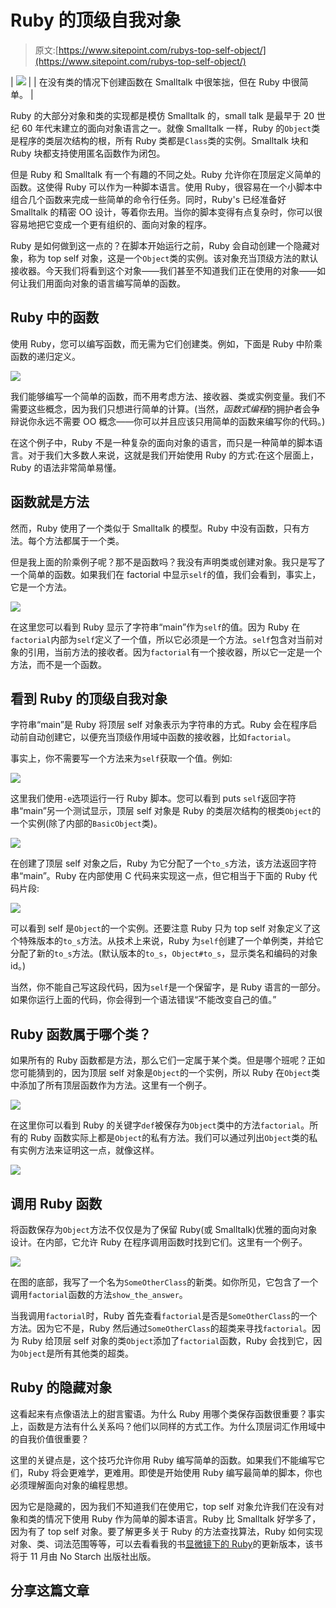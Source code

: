 # Ruby 的顶级自我对象

> 原文:[https://www.sitepoint.com/rubys-top-self-object/](https://www.sitepoint.com/rubys-top-self-object/)

| ![](../Images/dc37880b5ac626a2dd840305ec945645.png) |
| 在没有类的情况下创建函数在 Smalltalk 中很笨拙，但在 Ruby 中很简单。 |

Ruby 的大部分对象和类的实现都是模仿 Smalltalk 的，small talk 是最早于 20 世纪 60 年代末建立的面向对象语言之一。就像 Smalltalk 一样，Ruby 的`Object`类是程序的类层次结构的根，所有 Ruby 类都是`Class`类的实例。Smalltalk 块和 Ruby 块都支持使用匿名函数作为闭包。

但是 Ruby 和 Smalltalk 有一个有趣的不同之处。Ruby 允许你在顶层定义简单的函数。这使得 Ruby 可以作为一种脚本语言。使用 Ruby，很容易在一个小脚本中组合几个函数来完成一些简单的命令行任务。同时，Ruby's 已经准备好 Smalltalk 的精密 OO 设计，等着你去用。当你的脚本变得有点复杂时，你可以很容易地把它变成一个更有组织的、面向对象的程序。

Ruby 是如何做到这一点的？在脚本开始运行之前，Ruby 会自动创建一个隐藏对象，称为 top self 对象，这是一个`Object`类的实例。该对象充当顶级方法的默认接收器。今天我们将看到这个对象——我们甚至不知道我们正在使用的对象——如何让我们用面向对象的语言编写简单的函数。

## Ruby 中的函数

使用 Ruby，您可以编写函数，而无需为它们创建类。例如，下面是 Ruby 中阶乘函数的递归定义。

![](../Images/825c3a2c092b37b621c1fb7dad11d947.png)

我们能够编写一个简单的函数，而不用考虑方法、接收器、类或实例变量。我们不需要这些概念，因为我们只想进行简单的计算。(当然，*函数式编程*的拥护者会争辩说你永远不需要 OO 概念——你可以并且应该只用简单的函数来编写你的代码。)

在这个例子中，Ruby 不是一种复杂的面向对象的语言，而只是一种简单的脚本语言。对于我们大多数人来说，这就是我们开始使用 Ruby 的方式:在这个层面上，Ruby 的语法非常简单易懂。

## 函数就是方法

然而，Ruby 使用了一个类似于 Smalltalk 的模型。Ruby 中没有函数，只有方法。每个方法都属于一个类。

但是我上面的阶乘例子呢？那不是函数吗？我没有声明类或创建对象。我只是写了一个简单的函数。如果我们在 factorial 中显示`self`的值，我们会看到，事实上，它是一个方法。

![](../Images/58d685a1488256371a58a649e87ba46c.png)

在这里您可以看到 Ruby 显示了字符串“main”作为`self`的值。因为 Ruby 在`factorial`内部为`self`定义了一个值，所以它必须是一个方法。`self`包含对当前对象的引用，当前方法的接收者。因为`factorial`有一个接收器，所以它一定是一个方法，而不是一个函数。

## 看到 Ruby 的顶级自我对象

字符串“main”是 Ruby 将顶层 self 对象表示为字符串的方式。Ruby 会在程序启动前自动创建它，以便充当顶级作用域中函数的接收器，比如`factorial`。

事实上，你不需要写一个方法来为`self`获取一个值。例如:

![](../Images/809326d994e1843a272c91b7a0442dc0.png)

这里我们使用`-e`选项运行一行 Ruby 脚本。您可以看到 puts `self`返回字符串“main”另一个测试显示，顶层 self 对象是 Ruby 的类层次结构的根类`Object`的一个实例(除了内部的`BasicObject`类)。

![](../Images/6187e359ddd1f61a6f3d62c957f83f68.png)

在创建了顶层 self 对象之后，Ruby 为它分配了一个`to_s`方法，该方法返回字符串“main”。Ruby 在内部使用 C 代码来实现这一点，但它相当于下面的 Ruby 代码片段:

![](../Images/3bfaf5667eb3b98c577033ae8f1a7823.png)

可以看到 self 是`Object`的一个实例。还要注意 Ruby 只为 top self 对象定义了这个特殊版本的`to_s`方法。从技术上来说，Ruby 为`self`创建了一个单例类，并给它分配了新的`to_s`方法。(默认版本的`to_s`，`Object#to_s`，显示类名和编码的对象 id。)

当然，你不能自己写这段代码，因为`self`是一个保留字，是 Ruby 语言的一部分。如果你运行上面的代码，你会得到一个语法错误“不能改变自己的值。”

## Ruby 函数属于哪个类？

如果所有的 Ruby 函数都是方法，那么它们一定属于某个类。但是哪个班呢？正如您可能猜到的，因为顶层 self 对象是`Object`的一个实例，所以 Ruby 在`Object`类中添加了所有顶层函数作为方法。这里有一个例子。

![](../Images/911095cc1890ab93b229f3152a1cc5a1.png)

在这里你可以看到 Ruby 的关键字`def`被保存为`Object`类中的方法`factorial`。所有的 Ruby 函数实际上都是`Object`的私有方法。我们可以通过列出`Object`类的私有实例方法来证明这一点，就像这样。

![](../Images/02448897f97105d1c8899394fb7b6bcb.png)

## 调用 Ruby 函数

将函数保存为`Object`方法不仅仅是为了保留 Ruby(或 Smalltalk)优雅的面向对象设计。在内部，它允许 Ruby 在程序调用函数时找到它们。这里有一个例子。

![](../Images/b256d1bbfd08a2b88c95b5dc1dad9d43.png)

在图的底部，我写了一个名为`SomeOtherClass`的新类。如你所见，它包含了一个调用`factorial`函数的方法`show_the_answer`。

当我调用`factorial`时，Ruby 首先查看`factorial`是否是`SomeOtherClass`的一个方法。因为它不是，Ruby 然后通过`SomeOtherClass`的超类来寻找`factorial`。因为 Ruby 给顶层 self 对象的类`Object`添加了`factorial`函数，Ruby 会找到它，因为`Object`是所有其他类的超类。

## Ruby 的隐藏对象

这看起来有点像语法上的甜言蜜语。为什么 Ruby 用哪个类保存函数很重要？事实上，函数是方法有什么关系吗？他们以同样的方式工作。为什么顶层词汇作用域中的自我价值很重要？

这里的关键点是，这个技巧允许你用 Ruby 编写简单的函数。如果我们不能编写它们，Ruby 将会更难学，更难用。即使是开始使用 Ruby 编写最简单的脚本，你也必须理解面向对象的编程思想。

因为它是隐藏的，因为我们不知道我们在使用它，top self 对象允许我们在没有对象和类的情况下使用 Ruby 作为简单的脚本语言。Ruby 比 Smalltalk 好学多了，因为有了 top self 对象。要了解更多关于 Ruby 的方法查找算法，Ruby 如何实现对象、类、词法范围等等，可以去看看我的书[显微镜下的 Ruby](http://nostarch.com/rum)的更新版本，该书将于 11 月由 No Starch 出版社出版。

## 分享这篇文章
